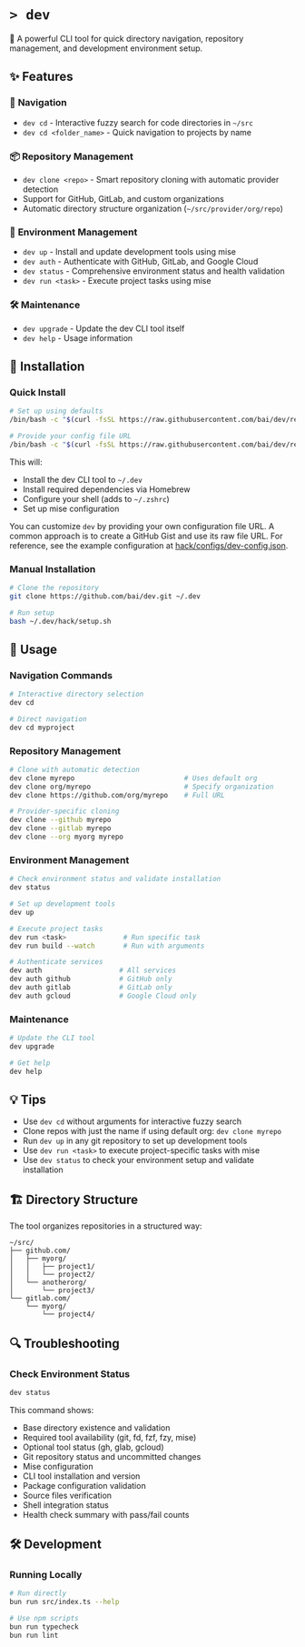 # <code>&gt; dev</code>

🚀 A powerful CLI tool for quick directory navigation, repository management, and development environment setup.

## ✨ Features

### 🧭 **Navigation**

- `dev cd` - Interactive fuzzy search for code directories in `~/src`
- `dev cd <folder_name>` - Quick navigation to projects by name

### 📦 **Repository Management**

- `dev clone <repo>` - Smart repository cloning with automatic provider detection
- Support for GitHub, GitLab, and custom organizations
- Automatic directory structure organization (`~/src/provider/org/repo`)

### 🔧 **Environment Management**

- `dev up` - Install and update development tools using mise
- `dev auth` - Authenticate with GitHub, GitLab, and Google Cloud
- `dev status` - Comprehensive environment status and health validation
- `dev run <task>` - Execute project tasks using mise

### 🛠️ **Maintenance**

- `dev upgrade` - Update the dev CLI tool itself
- `dev help` - Usage information

## 🚀 Installation

### Quick Install

```bash
# Set up using defaults
/bin/bash -c "$(curl -fsSL https://raw.githubusercontent.com/bai/dev/refs/heads/main/hack/setup.sh)"

# Provide your config file URL
/bin/bash -c "$(curl -fsSL https://raw.githubusercontent.com/bai/dev/refs/heads/main/hack/setup.sh)" -- --config-url=<your_config_url>
```

This will:

- Install the dev CLI tool to `~/.dev`
- Install required dependencies via Homebrew
- Configure your shell (adds to `~/.zshrc`)
- Set up mise configuration

You can customize `dev` by providing your own configuration file URL. A common approach is to create a GitHub Gist and use its raw file URL. For reference, see the example configuration at [hack/configs/dev-config.json](hack/configs/dev-config.json).

### Manual Installation

```bash
# Clone the repository
git clone https://github.com/bai/dev.git ~/.dev

# Run setup
bash ~/.dev/hack/setup.sh
```

## 📖 Usage

### Navigation Commands

```bash
# Interactive directory selection
dev cd

# Direct navigation
dev cd myproject
```

### Repository Management

```bash
# Clone with automatic detection
dev clone myrepo                           # Uses default org
dev clone org/myrepo                       # Specify organization
dev clone https://github.com/org/myrepo    # Full URL

# Provider-specific cloning
dev clone --github myrepo
dev clone --gitlab myrepo
dev clone --org myorg myrepo
```

### Environment Management

```bash
# Check environment status and validate installation
dev status

# Set up development tools
dev up

# Execute project tasks
dev run <task>              # Run specific task
dev run build --watch       # Run with arguments

# Authenticate services
dev auth                   # All services
dev auth github            # GitHub only
dev auth gitlab            # GitLab only
dev auth gcloud            # Google Cloud only
```

### Maintenance

```bash
# Update the CLI tool
dev upgrade

# Get help
dev help
```

## 💡 Tips

- Use `dev cd` without arguments for interactive fuzzy search
- Clone repos with just the name if using default org: `dev clone myrepo`
- Run `dev up` in any git repository to set up development tools
- Use `dev run <task>` to execute project-specific tasks with mise
- Use `dev status` to check your environment setup and validate installation

## 🏗️ Directory Structure

The tool organizes repositories in a structured way:

```
~/src/
├── github.com/
│   ├── myorg/
│   │   ├── project1/
│   │   └── project2/
│   └── anotherorg/
│       └── project3/
└── gitlab.com/
    └── myorg/
        └── project4/
```

## 🔍 Troubleshooting

### Check Environment Status

```bash
dev status
```

This command shows:

- Base directory existence and validation
- Required tool availability (git, fd, fzf, fzy, mise)
- Optional tool status (gh, glab, gcloud)
- Git repository status and uncommitted changes
- Mise configuration
- CLI tool installation and version
- Package configuration validation
- Source files verification
- Shell integration status
- Health check summary with pass/fail counts

## 🛠️ Development

### Running Locally

```bash
# Run directly
bun run src/index.ts --help

# Use npm scripts
bun run typecheck
bun run lint
```

